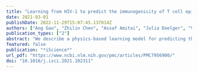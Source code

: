 ```yaml
---
title: "Learning from HIV-1 to predict the immunogenicity of T cell epitopes in SARS-COV-2"
date: 2021-03-01
publishDate: 2022-11-29T15:07:45.137014Z
authors: ["Ang Gao", "Zhilin Chen", "Assaf Amitai", "Julia Doelger", "Vamsee Mallajosyula", "Emily Sundquist", "Florencia Pereyra Segal", "Mary Carrington", "Mark M. Davis", "Hendrik Streeck", "Arup K. Chakraborty", "Boris Julg"]
publication_types: ["2"]
abstract: "We describe a physics-based learning model for predicting the immunogenicity of Cytotoxic-T-Lymphocyte (CTL) epitopes derived from diverse pathogens including SARS-CoV-2. The model was trained and optimized on the relative immunodominance of CTL epitopes in Human Immunodeficiency Virus infection. Its accuracy was tested against experimental data from COVID-19 patients. Our model predicts that only some SARS-CoV-2 epitopes predicted to bind to HLA molecules are immunogenic. The immunogenic CTL epitopes across all SARS-CoV-2 proteins are predicted to provide broad population coverage, but those from the SARS-CoV-2 spike protein alone are unlikely to do so. Our model also predicts that several immunogenic SARS-CoV-2 CTL epitopes are identical to seasonal coronaviruses circulating in the population and such cross-reactive CD8+ T cells can indeed be detected in prepandemic blood donors, suggesting that some level of CTL immunity against COVID-19 may be present in some individuals prior to SARS-CoV-2 infection."
featured: false
publication: "*iScience*"
url_pdf: "https://www.ncbi.nlm.nih.gov/pmc/articles/PMC7956900/"
doi: "10.1016/j.isci.2021.102311"
---
```


